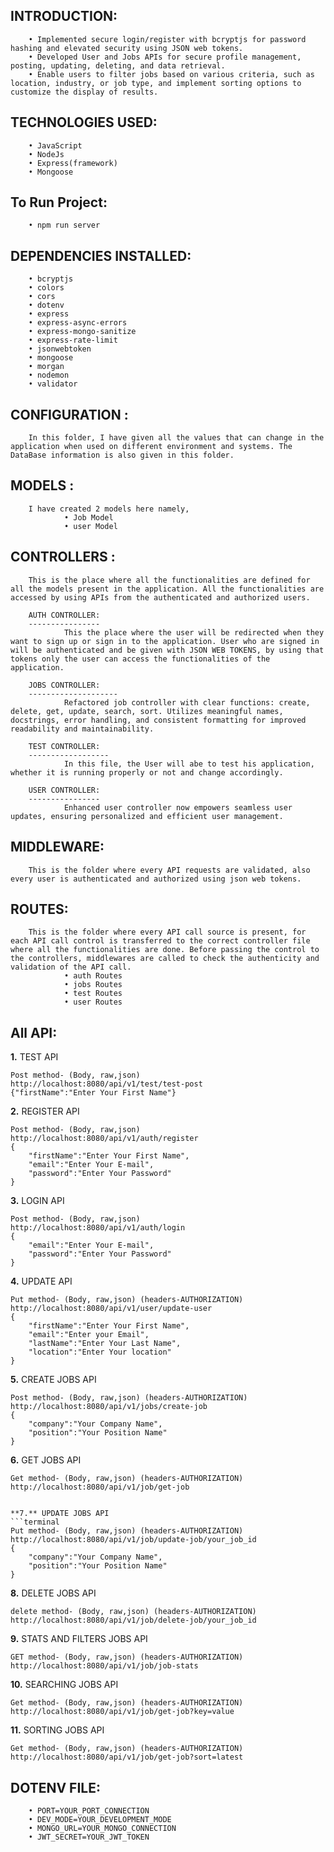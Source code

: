 INTRODUCTION:
-------------
        • Implemented secure login/register with bcryptjs for password hashing and elevated security using JSON web tokens.
        • Developed User and Jobs APIs for secure profile management, posting, updating, deleting, and data retrieval.
        • Enable users to filter jobs based on various criteria, such as location, industry, or job type, and implement sorting options to customize the display of results.

TECHNOLOGIES USED:
-------------------
        • JavaScript
        • NodeJs  
        • Express(framework)
        • Mongoose

To Run Project:
-------------------
        • npm run server


DEPENDENCIES INSTALLED:
------------------------
        • bcryptjs
        • colors
        • cors
        • dotenv
        • express
        • express-async-errors
        • express-mongo-sanitize
        • express-rate-limit
        • jsonwebtoken
        • mongoose
        • morgan
        • nodemon
        • validator


CONFIGURATION : 
---------------
        In this folder, I have given all the values that can change in the application when used on different environment and systems. The DataBase information is also given in this folder.

MODELS :
--------
        I have created 2 models here namely, 
                • Job Model
                • user Model


CONTROLLERS : 
-------------
        This is the place where all the functionalities are defined for all the models present in the application. All the functionalities are accessed by using APIs from the authenticated and authorized users.

        AUTH CONTROLLER:
        ----------------
                This the place where the user will be redirected when they want to sign up or sign in to the application. User who are signed in will be authenticated and be given with JSON WEB TOKENS, by using that tokens only the user can access the functionalities of the application.
    
        JOBS CONTROLLER:
        --------------------
                Refactored job controller with clear functions: create, delete, get, update, search, sort. Utilizes meaningful names, docstrings, error handling, and consistent formatting for improved readability and maintainability.

        TEST CONTROLLER:
        ------------------
                In this file, the User will abe to test his application, whether it is running properly or not and change accordingly.

        USER CONTROLLER:
        ----------------
                Enhanced user controller now empowers seamless user updates, ensuring personalized and efficient user management.

MIDDLEWARE:
-----------
        This is the folder where every API requests are validated, also every user is authenticated and authorized using json web tokens.

ROUTES:
-------
        This is the folder where every API call source is present, for each API call control is transferred to the correct controller file where all the functionalities are done. Before passing the control to the controllers, middlewares are called to check the authenticity and validation of the API call.
                • auth Routes
                • jobs Routes
                • test Routes
                • user Routes


All API:
-------------

**1.** TEST API
```terminal
Post method- (Body, raw,json)
http://localhost:8080/api/v1/test/test-post 
{"firstName":"Enter Your First Name"}
```


**2.** REGISTER API
```terminal
Post method- (Body, raw,json)
http://localhost:8080/api/v1/auth/register
{
    "firstName":"Enter Your First Name",
    "email":"Enter Your E-mail",
    "password":"Enter Your Password"
}
```



**3.** LOGIN API
```terminal
Post method- (Body, raw,json)
http://localhost:8080/api/v1/auth/login
{
    "email":"Enter Your E-mail",
    "password":"Enter Your Password"
}
```


**4.** UPDATE API
```terminal
Put method- (Body, raw,json) (headers-AUTHORIZATION)
http://localhost:8080/api/v1/user/update-user
{
    "firstName":"Enter Your First Name",
    "email":"Enter your Email",
    "lastName":"Enter Your Last Name",
    "location":"Enter Your location"
}
```


**5.** CREATE JOBS API
```terminal
Post method- (Body, raw,json) (headers-AUTHORIZATION)
http://localhost:8080/api/v1/jobs/create-job
{
    "company":"Your Company Name",
    "position":"Your Position Name"
}
```


**6.** GET JOBS API
```terminal
Get method- (Body, raw,json) (headers-AUTHORIZATION)
http://localhost:8080/api/v1/job/get-job


**7.** UPDATE JOBS API
```terminal
Put method- (Body, raw,json) (headers-AUTHORIZATION)
http://localhost:8080/api/v1/job/update-job/your_job_id
{
    "company":"Your Company Name",
    "position":"Your Position Name"
}
```


**8.** DELETE JOBS API
```terminal
delete method- (Body, raw,json) (headers-AUTHORIZATION)
http://localhost:8080/api/v1/job/delete-job/your_job_id
```


**9.** STATS AND FILTERS JOBS API
```terminal
GET method- (Body, raw,json) (headers-AUTHORIZATION)
http://localhost:8080/api/v1/job/job-stats
```


**10.** SEARCHING JOBS API
```terminal
Get method- (Body, raw,json) (headers-AUTHORIZATION)
http://localhost:8080/api/v1/job/get-job?key=value
```

**11.** SORTING JOBS API
```terminal
Get method- (Body, raw,json) (headers-AUTHORIZATION)
http://localhost:8080/api/v1/job/get-job?sort=latest
```

DOTENV FILE:
-------------------
        • PORT=YOUR_PORT_CONNECTION
        • DEV_MODE=YOUR_DEVELOPMENT_MODE
        • MONGO_URL=YOUR_MONGO_CONNECTION
        • JWT_SECRET=YOUR_JWT_TOKEN
